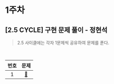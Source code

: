 # 1주차

## [2.5 CYCLE] 구현 문제 풀이 - 정현석

> 2.5 사이클에는 각자 1문제씩 공유하여 문제를 푼다.

<br>

| 번호 |                    문제                     |
| :--: | :-----------------------------------------: |
|  1   | [🐝](https://www.acmicpc.net/problem/10836) |
